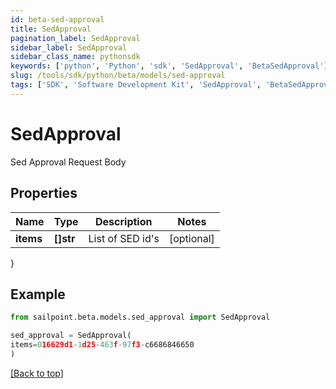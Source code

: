 ```yaml
---
id: beta-sed-approval
title: SedApproval
pagination_label: SedApproval
sidebar_label: SedApproval
sidebar_class_name: pythonsdk
keywords: ['python', 'Python', 'sdk', 'SedApproval', 'BetaSedApproval']
slug: /tools/sdk/python/beta/models/sed-approval
tags: ['SDK', 'Software Development Kit', 'SedApproval', 'BetaSedApproval']
---
```


# SedApproval

Sed Approval Request Body

## Properties

| Name      | Type      | Description      | Notes      |
| --------- | --------- | ---------------- | ---------- |
| **items** | **[]str** | List of SED id's | [optional] |

}

## Example

```python
from sailpoint.beta.models.sed_approval import SedApproval

sed_approval = SedApproval(
items=016629d1-1d25-463f-97f3-c6686846650
)

```

[[Back to top]](#)
